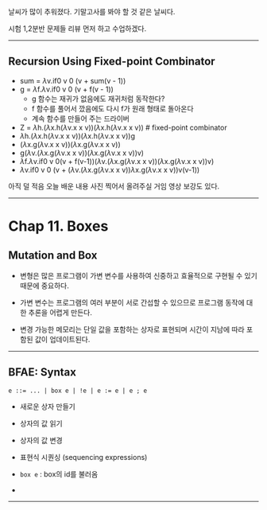 날씨가 많이 추워졌다.
기말고사를 봐야 할 것 같은 날씨다.

시험 1,2분반 문제들 리뷰 먼저 하고 수업하겠다.

---
## Recursion Using Fixed-point Combinator
- sum = $\lambda$v.if0 v 0 (v + sum(v - 1))
- g = $\lambda$f.$\lambda$v.if0 v 0 (v + f(v - 1))
	- g 함수는 재귀가 없음에도 재귀처럼 동작한다?
	- f 함수를 풀어서 깠음에도 다시 f가 원래 형태로 돌아온다
	- 계속 함수를 만들어 주는 드라이버
- Z = $\lambda$h.($\lambda$x.h($\lambda$v.x x v))($\lambda$x.h($\lambda$v.x x v)) # fixed-point combinator
- $\lambda$h.($\lambda$x.h($\lambda$v.x x v))($\lambda$x.h($\lambda$v.x x v))g
- ($\lambda$x.g($\lambda$v.x x v))($\lambda$x.g($\lambda$v.x x v))
- g($\lambda$v.($\lambda$x.g($\lambda$v.x x v))($\lambda$x.g($\lambda$v.x x v))v)
- $\lambda$f.$\lambda$v.if0 v 0(v + f(v-1))($\lambda$v.($\lambda$x.g($\lambda$v.x x v))($\lambda$x.g($\lambda$v.x x v))v)
- $\lambda$v.if0 v 0 (v + ($\lambda$v.($\lambda$x.g($\lambda$v.x x v))$\lambda$x.g($\lambda$v.x x v))v(v-1))

아직 덜 적음
오늘 배운 내용 사진 찍어서 올려주실 거임
영상 보강도 있다.

---
# Chap 11. Boxes
## Mutation and Box
- 변형은 많은 프로그램이 가변 변수를 사용하여 신중하고 효율적으로 구현될 수 있기 때문에 중요하다.

- 가변 변수는 프로그램의 여러 부분이 서로 간섭할 수 있으므로 프로그램 동작에 대한 추론을 어렵게 만든다.

- 변경 가능한 메모리는 단일 값을 포함하는 상자로 표현되며 시간이 지남에 따라 포함된 값이 업데이트된다.

---
## BFAE: Syntax
`e ::= ... | box e | !e | e := e | e ; e`

- 새로운 상자 만들기
- 상자의 값 읽기
- 상자의 값 변경
- 표현식 시퀀싱 (sequencing expressions)

- `box e` : box의 id를 불러옴
- 

---
